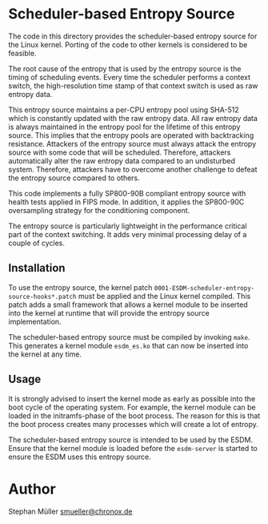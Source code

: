 # Scheduler-based Entropy Source

The code in this directory provides the scheduler-based entropy source for
the Linux kernel. Porting of the code to other kernels is considered to
be feasible.

The root cause of the entropy that is used by the entropy source is the timing
of scheduling events. Every time the scheduler performs a context switch,
the high-resolution time stamp of that context switch is used as raw entropy
data.

This entropy source maintains a per-CPU entropy pool using SHA-512 which
is constantly updated with the raw entropy data. All raw entropy data is
always maintained in the entropy pool for the lifetime of this entropy source.
This implies that the entropy pools are operated with backtracking resistance.
Attackers of the entropy source must always attack the entropy source with
some code that will be scheduled. Therefore, attackers automatically alter
the raw entropy data compared to an undisturbed system. Therefore, attackers
have to overcome another challenge to defeat the entropy source compared to
others.

This code implements a fully SP800-90B compliant entropy source with health
tests applied in FIPS mode. In addition, it applies the SP800-90C oversampling
strategy for the conditioning component.

The entropy source is particularly lightweight in the performance critical
part of the context switching. It adds very minimal processing delay of a
couple of cycles.

## Installation

To use the entropy source, the kernel patch
`0001-ESDM-scheduler-entropy-source-hooks*.patch` must be applied and the Linux
kernel compiled. This patch adds a small framework that allows a kernel
module to be inserted into the kernel at runtime that will provide the
entropy source implementation.

The scheduler-based entropy source must be compiled by invoking `make`. This
generates a kernel module `esdm_es.ko` that can now be inserted into the
kernel at any time.

## Usage

It is strongly advised to insert the kernel mode as early as possible into the
boot cycle of the operating system. For example, the kernel module can be
loaded in the initramfs-phase of the boot process. The reason for this is
that the boot process creates many processes which will create a lot of
entropy.

The scheduler-based entropy source is intended to be used by the ESDM. Ensure
that the kernel module is loaded before the `esdm-server` is started to
ensure the ESDM uses this entropy source.

# Author

Stephan Müller <smueller@chronox.de>
